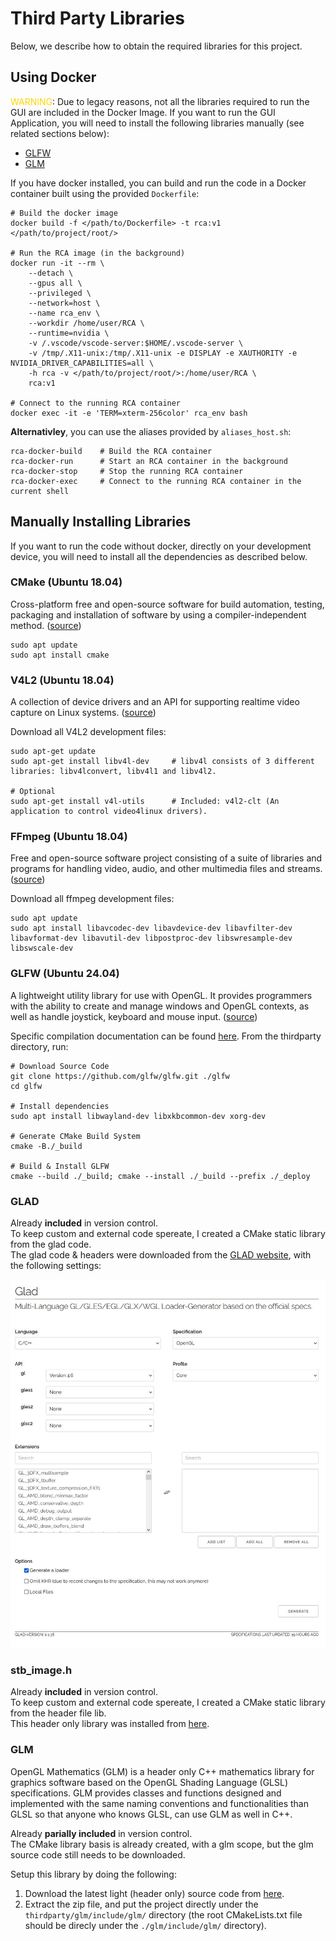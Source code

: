 # Third Party Libraries
Below, we describe how to obtain the required libraries for this project.

## Using Docker
<span style="color:gold">WARNING</span>: Due to legacy reasons, not all the libraries required to run the GUI are included in the Docker Image. If you want to run the GUI Application, you will need to install the following libraries manually (see related sections below):
- [GLFW](#glfw-ubuntu-2404)
- [GLM](#glm)

If you have docker installed, you can build and run the code in a Docker container built using the provided `Dockerfile`:
```shell
# Build the docker image
docker build -f </path/to/Dockerfile> -t rca:v1 </path/to/project/root/>

# Run the RCA image (in the background)
docker run -it --rm \
    --detach \
	--gpus all \
    --privileged \
	--network=host \
	--name rca_env \
	--workdir /home/user/RCA \
	--runtime=nvidia \
    -v /.vscode/vscode-server:$HOME/.vscode-server \
	-v /tmp/.X11-unix:/tmp/.X11-unix -e DISPLAY -e XAUTHORITY -e NVIDIA_DRIVER_CAPABILITIES=all \
	-h rca -v </path/to/project/root/>:/home/user/RCA \
	rca:v1

# Connect to the running RCA container
docker exec -it -e 'TERM=xterm-256color' rca_env bash
```

**Alternativley**, you can use the aliases provided by `aliases_host.sh`:
```shell
rca-docker-build    # Build the RCA container
rca-docker-run      # Start an RCA container in the background
rca-docker-stop     # Stop the running RCA container
rca-docker-exec     # Connect to the running RCA container in the current shell
```

## Manually Installing Libraries
If you want to run the code without docker, directly on your development device, you will need to install all the dependencies as described below.

### CMake (Ubuntu 18.04)
Cross-platform free and open-source software for build automation, testing, packaging and installation of software by using a compiler-independent method. ([source](https://en.wikipedia.org/wiki/CMake))
```shell
sudo apt update
sudo apt install cmake
```

### V4L2 (Ubuntu 18.04)
A collection of device drivers and an API for supporting realtime video capture on Linux systems. ([source](https://en.wikipedia.org/wiki/Video4Linux))

Download all V4L2 development files:
```shell
sudo apt-get update
sudo apt-get install libv4l-dev     # libv4l consists of 3 different libraries: libv4lconvert, libv4l1 and libv4l2.

# Optional
sudo apt-get install v4l-utils      # Included: v4l2-clt (An application to control video4linux drivers).
```

### FFmpeg (Ubuntu 18.04)
Free and open-source software project consisting of a suite of libraries and programs for handling video, audio, and other multimedia files and streams. ([source](https://en.wikipedia.org/wiki/FFmpeg))

Download all ffmpeg development files:
```shell
sudo apt update
sudo apt install libavcodec-dev libavdevice-dev libavfilter-dev libavformat-dev libavutil-dev libpostproc-dev libswresample-dev libswscale-dev
```

### GLFW (Ubuntu 24.04)
A lightweight utility library for use with OpenGL. It provides programmers with the ability to create and manage windows and OpenGL contexts, as well as handle joystick, keyboard and mouse input. ([source](https://en.wikipedia.org/wiki/GLFW))

Specific compilation documentation can be found [here](https://www.glfw.org/docs/latest/compile.html).
From the thirdparty directory, run:
```shell
# Download Source Code
git clone https://github.com/glfw/glfw.git ./glfw
cd glfw

# Install dependencies
sudo apt install libwayland-dev libxkbcommon-dev xorg-dev

# Generate CMake Build System
cmake -B./_build

# Build & Install GLFW
cmake --build ./_build; cmake --install ./_build --prefix ./_deploy
```

### GLAD
Already **included** in version control.<br>
To keep custom and external code spereate, I created a CMake static library from the glad code.<br>
The glad code & headers were downloaded from the [GLAD website](http://glad.dav1d.de/), with the following settings:

![form setting to use](./glad/glad_form.JPG "GLAD download form")

### stb_image.h
Already **included** in version control.<br>
To keep custom and external code spereate, I created a CMake static library from the header file lib. <br>
This header only library was installed from [here](https://github.com/nothings/stb/blob/master/stb_image.h).

### GLM
OpenGL Mathematics (GLM) is a header only C++ mathematics library for graphics software based on the OpenGL Shading Language (GLSL) specifications. GLM provides classes and functions designed and implemented with the same naming conventions and functionalities than GLSL so that anyone who knows GLSL, can use GLM as well in C++.

Already **parially included** in version control.<br>
The CMake library basis is already created, with a glm scope, but the glm source code still needs to be downloaded.

Setup this library by doing the following:
1. Download the latest light (header only) source code from [here](https://github.com/g-truc/glm/tags).
2. Extract the zip file, and put the project directly under the `thirdparty/glm/include/glm/` directory (the root CMakeLists.txt file should be direcly under the `./glm/include/glm/` directory).

